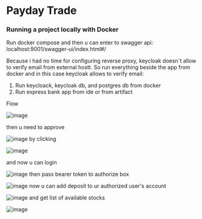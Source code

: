 # Payday Trade

### Running a project locally with Docker

 Run docker compose and then u can enter to swagger api: localhost:9001/swagger-ui/index.html#/


 Because i had no time for configuring reverse proxy, keycloak doesn`t allow to verify email from external hostt. So run everything beside the app from docker and in this case keycloak allows to verify email:
1. Run keycloack, keycloak db, and postgres db from docker
2. Run express bank app from ide or from artifact

Flow

![image](https://github.com/orxanmamedov/pd/assets/140556961/57a38488-b3a0-4f6a-a73d-f3e53b4c539d)

then u need to approve

![image](https://github.com/orxanmamedov/pd/assets/140556961/f877cd27-e941-49cc-aba9-ac3d1de5a229)
by clicking

![image](https://github.com/orxanmamedov/pd/assets/140556961/a6f0c06a-a780-4fc5-bef1-edce37317fc6)

and now u can login

![image](https://github.com/orxanmamedov/pd/assets/140556961/f31806b2-11e2-4566-968f-a2de946fb38e)
then pass bearer token to authorize box

![image](https://github.com/orxanmamedov/pd/assets/140556961/cb003b40-0413-4ffc-8738-2e7e7b273c13)
now u can add deposit to ur authorized user's account

![image](https://github.com/orxanmamedov/pd/assets/140556961/7671c2b4-b58a-4d5e-a6e9-f6d90af7065a)
and get list of available stocks

![image](https://github.com/orxanmamedov/pd/assets/140556961/207596b3-df11-4b62-8989-e7662a5ee710)







